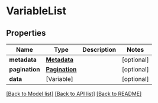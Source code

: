 # VariableList

## Properties
Name | Type | Description | Notes
------------ | ------------- | ------------- | -------------
**metadata** | [**Metadata**](Metadata.md) |  | [optional] 
**pagination** | [**Pagination**](Pagination.md) |  | [optional] 
**data** | [Variable] |  | [optional] 

[[Back to Model list]](../README.md#documentation-for-models) [[Back to API list]](../README.md#documentation-for-api-endpoints) [[Back to README]](../README.md)


